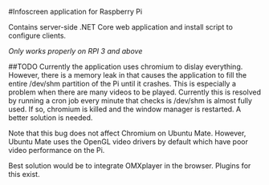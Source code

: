 #Infoscreen application for Raspberry Pi

Contains server-side .NET Core web application and install script to configure clients.

*Only works properly on RPI 3 and above*

##TODO
Currently the application uses chromium to dislay everything. However, there is a memory leak in that causes the application to fill the entire /dev/shm partition of the Pi until it crashes. This is especially a problem when there are many videos to be played. Currently this is resolved by running a cron job every minute that checks is /dev/shm is almost fully used. If so, chromium is killed and the window manager is restarted. A better solution is needed.

Note that this bug does not affect Chromium on Ubuntu Mate. However, Ubuntu Mate uses the OpenGL video drivers by default which have poor video performance on the Pi.

Best solution would be to integrate OMXplayer in the browser. Plugins for this exist.
